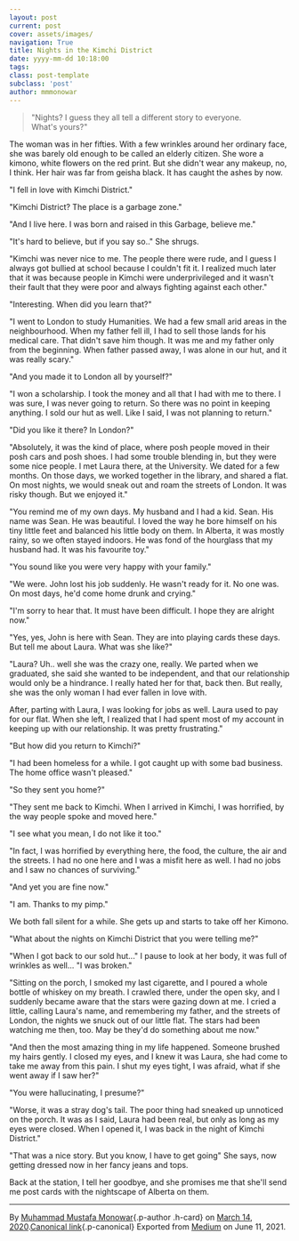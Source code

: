 ```yaml
---
layout: post
current: post
cover: assets/images/
navigation: True
title: Nights in the Kimchi District 
date: yyyy-mm-dd 10:18:00
tags: 
class: post-template
subclass: 'post'
author: mmmonowar
---
```


> "Nights? I guess they all tell a different story to everyone.
> What's yours?"

The woman was in her fifties. With a few wrinkles around her ordinary
face, she was barely old enough to be called an elderly citizen. She
wore a kimono, white flowers on the red print. But she didn't wear any
makeup, no, I think. Her hair was far from geisha black. It has caught
the ashes by now.

"I fell in love with Kimchi District."

"Kimchi District? The place is a garbage zone."

"And I live here. I was born and raised in this Garbage, believe me."

"It's hard to believe, but if you say so.." She shrugs.

"Kimchi was never nice to me. The people there were rude, and I guess I
always got bullied at school because I couldn't fit it. I realized much
later that it was because people in Kimchi were underprivileged and it
wasn't their fault that they were poor and always fighting against each
other."

"Interesting. When did you learn that?"

"I went to London to study Humanities. We had a few small arid areas in
the neighbourhood. When my father fell ill, I had to sell those lands
for his medical care. That didn't save him though. It was me and my
father only from the beginning. When father passed away, I was alone in
our hut, and it was really scary."

"And you made it to London all by yourself?"

"I won a scholarship. I took the money and all that I had with me to
there. I was sure, I was never going to return. So there was no point in
keeping anything. I sold our hut as well. Like I said, I was not
planning to return."

"Did you like it there? In London?"

"Absolutely, it was the kind of place, where posh people moved in their
posh cars and posh shoes. I had some trouble blending in, but they were
some nice people. I met Laura there, at the University. We dated for a
few months. On those days, we worked together in the library, and shared
a flat. On most nights, we would sneak out and roam the streets of
London. It was risky though. But we enjoyed it."

"You remind me of my own days. My husband and I had a kid. Sean. His
name was Sean. He was beautiful. I loved the way he bore himself on his
tiny little feet and balanced his little body on them. In Alberta, it
was mostly rainy, so we often stayed indoors. He was fond of the
hourglass that my husband had. It was his favourite toy."

"You sound like you were very happy with your family."

"We were. John lost his job suddenly. He wasn't ready for it. No one
was. On most days, he'd come home drunk and crying."

"I'm sorry to hear that. It must have been difficult. I hope they are
alright now."

"Yes, yes, John is here with Sean. They are into playing cards these
days. But tell me about Laura. What was she like?"

"Laura? Uh.. well she was the crazy one, really. We parted when we
graduated, she said she wanted to be independent, and that our
relationship would only be a hindrance. I really hated her for that,
back then. But really, she was the only woman I had ever fallen in love
with.

After, parting with Laura, I was looking for jobs as well. Laura used to
pay for our flat. When she left, I realized that I had spent most of my
account in keeping up with our relationship. It was pretty frustrating."

"But how did you return to Kimchi?"

"I had been homeless for a while. I got caught up with some bad
business. The home office wasn't pleased."

"So they sent you home?"

"They sent me back to Kimchi. When I arrived in Kimchi, I was horrified,
by the way people spoke and moved here."

"I see what you mean, I do not like it too."

"In fact, I was horrified by everything here, the food, the culture, the
air and the streets. I had no one here and I was a misfit here as well.
I had no jobs and I saw no chances of surviving."

"And yet you are fine now."

"I am. Thanks to my pimp."

We both fall silent for a while. She gets up and starts to take off her
Kimono.

"What about the nights on Kimchi District that you were telling me?"

"When I got back to our sold hut..." I pause to look at her body, it was
full of wrinkles as well... "I was broken."

"Sitting on the porch, I smoked my last cigarette, and I poured a whole
bottle of whiskey on my breath. I crawled there, under the open sky, and
I suddenly became aware that the stars were gazing down at me. I cried a
little, calling Laura's name, and remembering my father, and the streets
of London, the nights we snuck out of our little flat. The stars had
been watching me then, too. May be they'd do something about me now."

"And then the most amazing thing in my life happened. Someone brushed my
hairs gently. I closed my eyes, and I knew it was Laura, she had come to
take me away from this pain. I shut my eyes tight, I was afraid, what if
she went away if I saw her?"

"You were hallucinating, I presume?"

"Worse, it was a stray dog's tail. The poor thing had sneaked up
unnoticed on the porch. It was as I said, Laura had been real, but only
as long as my eyes were closed. When I opened it, I was back in the
night of Kimchi District."

"That was a nice story. But you know, I have to get going" She says, now
getting dressed now in her fancy jeans and tops.

Back at the station, I tell her goodbye, and she promises me that she'll
send me post cards with the nightscape of Alberta on them.

---

By [Muhammad Mustafa Monowar](https://medium.com/@mmmonowar){.p-author
.h-card} on [March 14, 2020](https://medium.com/p/76c74cf93d7b).[Canonical
link](https://medium.com/@mmmonowar/nights-in-the-kimchi-district-76c74cf93d7b){.p-canonical}
Exported from [Medium](https://medium.com) on June 11, 2021.
